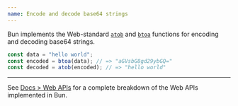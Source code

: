 ```yaml
---
name: Encode and decode base64 strings
---
```


Bun implements the Web-standard [`atob`](https://developer.mozilla.org/en-US/docs/Web/API/WindowOrWorkerGlobalScope/atob) and [`btoa`](https://developer.mozilla.org/en-US/docs/Web/API/WindowOrWorkerGlobalScope/btoa) functions for encoding and decoding base64 strings.

```ts
const data = "hello world";
const encoded = btoa(data); // => "aGVsbG8gd29ybGQ="
const decoded = atob(encoded); // => "hello world"
```

---

See [Docs > Web APIs](/docs/runtime/web-apis) for a complete breakdown of the Web APIs implemented in Bun.
